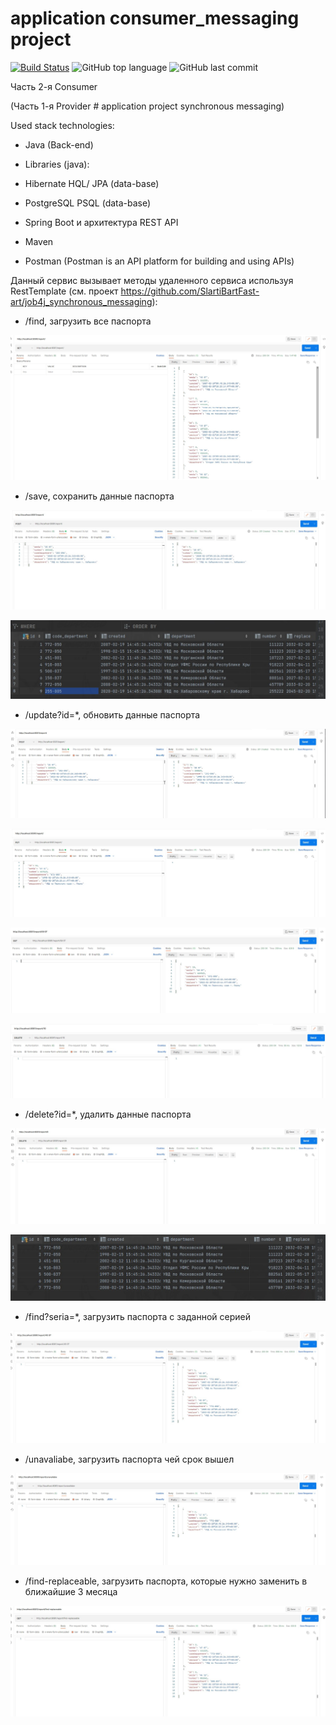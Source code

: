 # application consumer_messaging project

[![Build Status](https://app.travis-ci.com/SlartiBartFast-art/consumer_messaging.svg?branch=master)](https://app.travis-ci.com/SlartiBartFast-art/consumer_messaging)
![GitHub top language](https://img.shields.io/github/languages/top/SlartiBartFast-art/consumer_messaging?logo=java&logoColor=red)
![GitHub last commit](https://img.shields.io/github/last-commit/SlartiBartFast-art/consumer_messaging?logo=github)

Часть 2-я Consumer

(Часть 1-я Provider # application project synchronous messaging)

Used stack technologies:

- Java (Back-end)

- Libraries (java):

- Hibernate HQL/ JPA (data-base)

- PostgreSQL PSQL (data-base)

- Spring Boot и архитектура REST API

- Maven

- Postman (Postman is an API platform for building and using APIs)

Данный сервис вызывает методы удаленного сервиса используя RestTemplate
(см. проект https://github.com/SlartiBartFast-art/job4j_synchronous_messaging):

- /find, загрузить все паспорта
  
![Image of Arch](https://github.com/SlartiBartFast-art/consumer_messaging/blob/master/image/Screenshot_1.jpg)

- /save, сохранить данные паспорта

![Image of Arch](https://github.com/SlartiBartFast-art/consumer_messaging/blob/master/image/Screenshot_2.jpg)

![Image of Arch](https://github.com/SlartiBartFast-art/consumer_messaging/blob/master/image/Screenshot_5.jpg)
  
- /update?id=*, обновить данные паспорта

![Image of Arch](https://github.com/SlartiBartFast-art/consumer_messaging/blob/master/image/Screenshot_11.jpg)

![Image of Arch](https://github.com/SlartiBartFast-art/consumer_messaging/blob/master/image/Screenshot_12.jpg)

![Image of Arch](https://github.com/SlartiBartFast-art/consumer_messaging/blob/master/image/Screenshot_13.jpg)

![Image of Arch](https://github.com/SlartiBartFast-art/consumer_messaging/blob/master/image/Screenshot_15.jpg)

- /delete?id=*, удалить данные паспорта

![Image of Arch](https://github.com/SlartiBartFast-art/consumer_messaging/blob/master/image/Screenshot_4.jpg)

![Image of Arch](https://github.com/SlartiBartFast-art/consumer_messaging/blob/master/image/Screenshot_6.jpg)

- /find?seria=*, загрузить паспорта с заданной серией

![Image of Arch](https://github.com/SlartiBartFast-art/consumer_messaging/blob/master/image/Screenshot_3.jpg)

- /unavaliabe, загрузить паспорта чей срок вышел

![Image of Arch](https://github.com/SlartiBartFast-art/consumer_messaging/blob/master/image/Screenshot_7.jpg)

- /find-replaceable, загрузить паспорта, которые нужно заменить в ближайшие 3 месяца

![Image of Arch](https://github.com/SlartiBartFast-art/consumer_messaging/blob/master/image/Screenshot_8.jpg)


